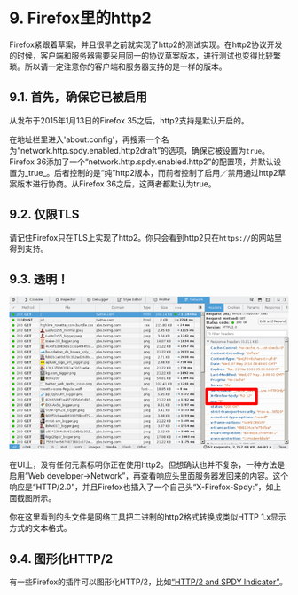 # 9. Firefox里的http2

Firefox紧跟着草案，并且很早之前就实现了http2的测试实现。在http2协议开发的时候，客户端和服务器需要采用同一的协议草案版本，进行测试也变得比较繁琐。所以请一定注意你的客户端和服务器支持的是一样的版本。

## 9.1. 首先，确保它已被启用

从发布于2015年1月13日的Firefox 35之后，http2支持是默认开启的。

在地址栏里进入'about:config'，再搜索一个名为“network.http.spdy.enabled.http2draft”的选项，确保它被设置为`true`。Firefox 36添加了一个“network.http.spdy.enabled.http2”的配置项，并默认设置为_true_。后者控制的是“纯”http2版本，而前者控制了启用／禁用通过http2草案版本进行协商。从Firefox 36之后，这两者都默认为true。

## 9.2. 仅限TLS

请记住Firefox只在TLS上实现了http2。你只会看到http2只在`https://`的网站里得到支持。

## 9.3. 透明！

![transparent http2 use](https://raw.githubusercontent.com/bagder/http2-explained/master/images/firefox-screenshot.png)

在UI上，没有任何元素标明你正在使用http2。但想确认也并不复杂，一种方法是启用“Web developer-&gt;Network”，再查看响应头里面服务器发回来的内容。这个响应是“HTTP/2.0”，并且Firefox也插入了一个自己头“X-Firefox-Spdy:”，如上面截图所示。

你在这里看到的头文件是网络工具把二进制的http2格式转换成类似HTTP 1.x显示方式的文本格式。

## 9.4. 图形化HTTP/2

有一些Firefox的插件可以图形化HTTP/2，比如[“HTTP/2 and SPDY Indicator”](https://addons.mozilla.org/en-US/firefox/addon/http2-indicator/)。

